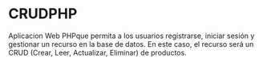 # CRUDPHP
Aplicacion Web PHPque permita a los usuarios registrarse, iniciar sesión y gestionar un recurso en la base de datos. En este caso, el recurso será un CRUD (Crear, Leer, Actualizar, Eliminar) de productos.
